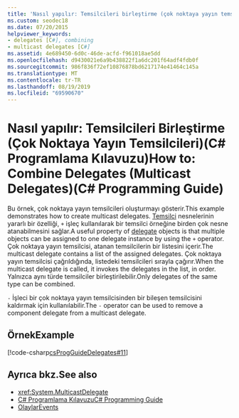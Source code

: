 ```yaml
---
title: 'Nasıl yapılır: Temsilcileri birleştirme (çok noktaya yayın temsilcileri C# )-Programlama Kılavuzu'
ms.custom: seodec18
ms.date: 07/20/2015
helpviewer_keywords:
- delegates [C#], combining
- multicast delegates [C#]
ms.assetid: 4e689450-6d0c-46de-acfd-f961018ae5dd
ms.openlocfilehash: d9430021e6a9b438822f1a6dc201f64adf4fdb0f
ms.sourcegitcommit: 986f836f72ef10876878bd6217174e41464c145a
ms.translationtype: MT
ms.contentlocale: tr-TR
ms.lasthandoff: 08/19/2019
ms.locfileid: "69590670"
---
```

# <a name="how-to-combine-delegates-multicast-delegatesc-programming-guide"></a><span data-ttu-id="f8bd9-102">Nasıl yapılır: Temsilcileri Birleştirme (Çok Noktaya Yayın Temsilcileri)(C# Programlama Kılavuzu)</span><span class="sxs-lookup"><span data-stu-id="f8bd9-102">How to: Combine Delegates (Multicast Delegates)(C# Programming Guide)</span></span>
<span data-ttu-id="f8bd9-103">Bu örnek, çok noktaya yayın temsilcileri oluşturmayı gösterir.</span><span class="sxs-lookup"><span data-stu-id="f8bd9-103">This example demonstrates how to create multicast delegates.</span></span> <span data-ttu-id="f8bd9-104">[Temsilci](../../language-reference/keywords/delegate.md) nesnelerinin yararlı bir özelliği, `+` işleç kullanılarak bir temsilci örneğine birden çok nesne atanabilmesini sağlar.</span><span class="sxs-lookup"><span data-stu-id="f8bd9-104">A useful property of [delegate](../../language-reference/keywords/delegate.md) objects is that multiple objects can be assigned to one delegate instance by using the `+` operator.</span></span> <span data-ttu-id="f8bd9-105">Çok noktaya yayın temsilcisi, atanan temsilcilerin bir listesini içerir.</span><span class="sxs-lookup"><span data-stu-id="f8bd9-105">The multicast delegate contains a list of the assigned delegates.</span></span> <span data-ttu-id="f8bd9-106">Çok noktaya yayın temsilcisi çağrıldığında, listedeki temsilcileri sırayla çağırır.</span><span class="sxs-lookup"><span data-stu-id="f8bd9-106">When the multicast delegate is called, it invokes the delegates in the list, in order.</span></span> <span data-ttu-id="f8bd9-107">Yalnızca aynı türde temsilciler birleştirilebilir.</span><span class="sxs-lookup"><span data-stu-id="f8bd9-107">Only delegates of the same type can be combined.</span></span>  
  
 <span data-ttu-id="f8bd9-108">`-` İşleci bir çok noktaya yayın temsilcisinden bir bileşen temsilcisini kaldırmak için kullanılabilir.</span><span class="sxs-lookup"><span data-stu-id="f8bd9-108">The `-` operator can be used to remove a component delegate from a multicast delegate.</span></span>  
  
## <a name="example"></a><span data-ttu-id="f8bd9-109">Örnek</span><span class="sxs-lookup"><span data-stu-id="f8bd9-109">Example</span></span>  
 [!code-csharp[csProgGuideDelegates#11](~/samples/snippets/csharp/VS_Snippets_VBCSharp/csProgGuideDelegates/CS/Delegates.cs#11)]  
  
## <a name="see-also"></a><span data-ttu-id="f8bd9-110">Ayrıca bkz.</span><span class="sxs-lookup"><span data-stu-id="f8bd9-110">See also</span></span>

- <xref:System.MulticastDelegate>
- [<span data-ttu-id="f8bd9-111">C# Programlama Kılavuzu</span><span class="sxs-lookup"><span data-stu-id="f8bd9-111">C# Programming Guide</span></span>](../index.md)
- [<span data-ttu-id="f8bd9-112">Olaylar</span><span class="sxs-lookup"><span data-stu-id="f8bd9-112">Events</span></span>](../events/index.md)
